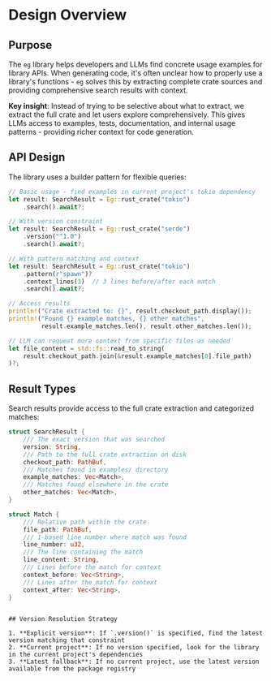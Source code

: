 # Design Overview

## Purpose

The `eg` library helps developers and LLMs find concrete usage examples for library APIs. When generating code, it's often unclear how to properly use a library's functions - `eg` solves this by extracting complete crate sources and providing comprehensive search results with context.

**Key insight**: Instead of trying to be selective about what to extract, we extract the full crate and let users explore comprehensively. This gives LLMs access to examples, tests, documentation, and internal usage patterns - providing richer context for code generation.

## API Design

The library uses a builder pattern for flexible queries:

```rust
// Basic usage - find examples in current project's tokio dependency
let result: SearchResult = Eg::rust_crate("tokio")
    .search().await?;

// With version constraint
let result: SearchResult = Eg::rust_crate("serde")
    .version("^1.0")
    .search().await?;

// With pattern matching and context
let result: SearchResult = Eg::rust_crate("tokio")
    .pattern(r"spawn")?
    .context_lines(3)  // 3 lines before/after each match
    .search().await?;

// Access results
println!("Crate extracted to: {}", result.checkout_path.display());
println!("Found {} example matches, {} other matches", 
         result.example_matches.len(), result.other_matches.len());

// LLM can request more context from specific files as needed
let file_content = std::fs::read_to_string(
    result.checkout_path.join(&result.example_matches[0].file_path)
)?;
```

## Result Types

Search results provide access to the full crate extraction and categorized matches:

```rust
struct SearchResult {
    /// The exact version that was searched
    version: String,
    /// Path to the full crate extraction on disk
    checkout_path: PathBuf,
    /// Matches found in examples/ directory
    example_matches: Vec<Match>,
    /// Matches found elsewhere in the crate
    other_matches: Vec<Match>,
}

struct Match {
    /// Relative path within the crate
    file_path: PathBuf,
    /// 1-based line number where match was found
    line_number: u32,
    /// The line containing the match
    line_content: String,
    /// Lines before the match for context
    context_before: Vec<String>,
    /// Lines after the match for context
    context_after: Vec<String>,
}
```
```

## Version Resolution Strategy

1. **Explicit version**: If `.version()` is specified, find the latest version matching that constraint
2. **Current project**: If no version specified, look for the library in the current project's dependencies
3. **Latest fallback**: If no current project, use the latest version available from the package registry


